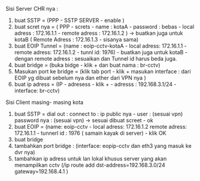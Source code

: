Sisi Server CHR nya : 
1. buat SSTP = (PPP - SSTP SERVER - enable )
2. buat scret nya = ( PPP - screts - name : kotaA - password : bebas - local adress : 172.16.1.1 -
remote adress : 172.16.1.2 ) -> buatkan juga untuk kotaB ( Remote Adress : 172.16.1.3 - sisanya sama)
3. buat EOIP Tunnel = (name : eoip-cctv-kotaA - local adress: 172.16.1.1 - remote adress: 172.16.1.2 - tunnl id: 1976) - buatkan juga untuk kotaB - dengan remote adress : sesuaikan dan Tunnel id harus beda juga.
4. buat bridge = (buka bidge - klik + dan buat nama : br-cctv)
5. Masukan port ke bridge = (klik tab port - klik + masukan interface : dari EOIP yg dibuat sebelum nya dan ether dari VPN nya )
6. buat ip adress = (IP - adresess - klik + - adresss : 192.168.3.1/24 - interface: br-cctv)


Sisi Client masing- masing kota 
1. buat SSTP = dial out : connect to : ip public nya - user : (sesuai vpn) password nya : (sesuai vpn) -> sesuai dibuat screet - ok
2. buat EOIP = (name: eoip-cctv - local adress: 172.16.1.2 remote adress: 172.16.1.1 - tunnerl id : 1976 ( samain kayak di server) - klik OK
3. buat bridge
4. tambahkan port bridge : (interface: eopip-cctv dan eth3 yang masuk ke dvr nya)
5. tambahkan ip adress untuk lan lokal khusus server yang akan menampilkan cctv (/ip route add dst-address=192.168.3.0/24 gateway=192.168.4.1
)

